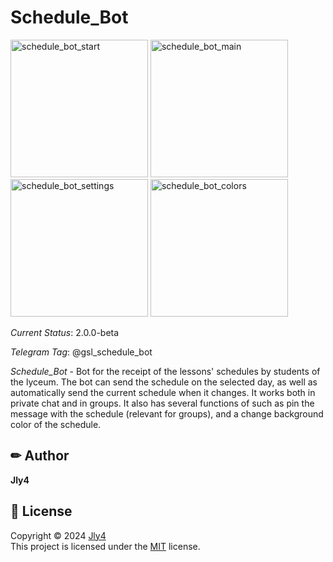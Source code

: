 # Schedule_Bot

<img width="220" alt="schedule_bot_start" src="https://github.com/Jly4/Schedule_Bot/assets/65804380/bdb90d9a-e238-415a-83d4-a2d414e336a5">
<img width="220" alt="schedule_bot_main" src="https://github.com/Jly4/Schedule_Bot/assets/65804380/bbae4a74-b429-4e7d-aed9-f51e2b7fad71">
<img width="220" alt="schedule_bot_settings" src="https://github.com/Jly4/Schedule_Bot/assets/65804380/a0bc208b-aef9-4780-82f7-c493a134da4c">
<img width="220" alt="schedule_bot_colors" src="https://github.com/Jly4/Schedule_Bot/assets/65804380/ff5cb55c-7e67-47b4-9a38-b386f85642e7">



*Current Status*: 2.0.0-beta

*Telegram Tag*: @gsl_schedule_bot

*Schedule_Bot* -
Bot for the receipt of the lessons' schedules by students of the lyceum.
The bot can send the schedule on the selected day,
as well as automatically send the current schedule when it changes.
It works both in private chat and in groups.
It also has several functions of such as pin the message with the schedule
(relevant for groups),
and a change background color of the schedule.


## ✏ Author
 **Jly4**

 ## 📩 License

Copyright © 2024 [Jly4](https://github.com/Jly4)<br />
This project is licensed under the [MIT](https://github.com/Jly4/Schedule_Bot/blob/main/LICENSE) license.
